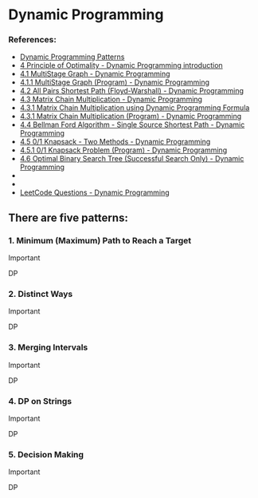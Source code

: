 # Dynamic Programming

### References:
- [Dynamic Programming Patterns](https://leetcode.com/discuss/study-guide/458695/Dynamic-Programming-Patterns)
- [4 Principle of Optimality - Dynamic Programming introduction](https://www.youtube.com/watch?v=5dRGRueKU3M&list=PLDN4rrl48XKpZkf03iYFl-O29szjTrs_O&index=46) 
- [4.1 MultiStage Graph - Dynamic Programming](https://www.youtube.com/watch?v=9iE9Mj4m8jk&list=PLDN4rrl48XKpZkf03iYFl-O29szjTrs_O&index=48) 
- [4.1.1 MultiStage Graph (Program) - Dynamic Programming](https://www.youtube.com/watch?v=FcScLYJI42E&list=PLDN4rrl48XKpZkf03iYFl-O29szjTrs_O&index=49) 
- [4.2 All Pairs Shortest Path (Floyd-Warshall) - Dynamic Programming](https://www.youtube.com/watch?v=oNI0rf2P9gE&list=PLDN4rrl48XKpZkf03iYFl-O29szjTrs_O&index=50) 
- [4.3 Matrix Chain Multiplication - Dynamic Programming](https://www.youtube.com/watch?v=prx1psByp7U&list=PLDN4rrl48XKpZkf03iYFl-O29szjTrs_O&index=51) 
- [4.3.1 Matrix Chain Multiplication using Dynamic Programming Formula](https://www.youtube.com/watch?v=_WncuhSJZyA&list=PLDN4rrl48XKpZkf03iYFl-O29szjTrs_O&index=52) 
- [4.3.1 Matrix Chain Multiplication (Program) - Dynamic Programming](https://www.youtube.com/watch?v=eKkXU3uu2zk&list=PLDN4rrl48XKpZkf03iYFl-O29szjTrs_O&index=53) 
- [4.4 Bellman Ford Algorithm - Single Source Shortest Path - Dynamic Programming](https://www.youtube.com/watch?v=FtN3BYH2Zes&list=PLDN4rrl48XKpZkf03iYFl-O29szjTrs_O&index=54) 
- [4.5 0/1 Knapsack - Two Methods - Dynamic Programming](https://www.youtube.com/watch?v=nLmhmB6NzcM&list=PLDN4rrl48XKpZkf03iYFl-O29szjTrs_O&index=55) 
- [4.5.1 0/1 Knapsack Problem (Program) - Dynamic Programming](https://www.youtube.com/watch?v=zRza99HPvkQ&list=PLDN4rrl48XKpZkf03iYFl-O29szjTrs_O&index=56)
- [4.6 Optimal Binary Search Tree (Successful Search Only) - Dynamic Programming](https://www.youtube.com/watch?v=vLS-zRCHo-Y&list=PLDN4rrl48XKpZkf03iYFl-O29szjTrs_O&index=57) 
- []() 
- []() 
- [LeetCode Questions - Dynamic Programming](https://leetcode.com/problem-list/dynamic-programming/)

## There are five patterns:
   ###  1. Minimum (Maximum) Path to Reach a Target
   > [!IMPORTANT]
   > DP
      
   ###  2. Distinct Ways
   > [!IMPORTANT]
   > DP

   ###  3. Merging Intervals
   > [!IMPORTANT]
   > DP

   ###  4. DP on Strings
   > [!IMPORTANT]
   > DP
 
   ###  5. Decision Making
   > [!IMPORTANT]
   > DP
 




